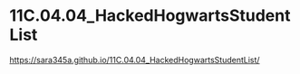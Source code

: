 # 11C.04.04_HackedHogwartsStudentList

https://sara345a.github.io/11C.04.04_HackedHogwartsStudentList/ 
